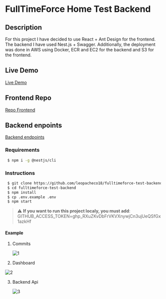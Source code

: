 # FullTimeForce Home Test Backend

## Description

For this project I have decided to use React + Ant Design for the frontend. The backend I have used Nest.js + Swagger. Additionally, the deployment was done in AWS using Docker, ECR and EC2 for the backend and S3 for the frontend.

## Live Demo

[Live Demo](http://fulltimeforce-home-test-frontend.s3-website-us-east-1.amazonaws.com/commits)

## Frontend Repo

[Repo Frontend](https://github.com/leopacheco18/fulltimeforce-test-frontend)

## Backend enpoints

[Backend endpoints](http://54.237.175.53/docs)

### Requirements

```bash
 $ npm i -g @nestjs/cli
```


### Instructions

```bash
 $ git clone https://github.com/leopacheco18/fulltimeforce-test-backend.git
 $ cd fulltimeforce-test-backend
 $ npm install
 $ cp .env.example .env
 $ npm start
```

> :warning: **If you want to run this project localy, you must add**: GITHUB_ACCESS_TOKEN=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

#### Example

1. Commits

   ![1](https://github.com/leopacheco18/fulltimeforce-test-frontend/assets/47113025/e47278f2-cd6c-445b-b2f8-e91a750428a2)

2. Dashboard

  ![2](https://github.com/leopacheco18/fulltimeforce-test-frontend/assets/47113025/5e1727e9-d4d9-4a55-92f0-36816f279e4d)

3. Backend Api

   ![3](https://github.com/leopacheco18/fulltimeforce-test-frontend/assets/47113025/f8e93e7a-1c23-4212-a2fe-61714dd908b9)

